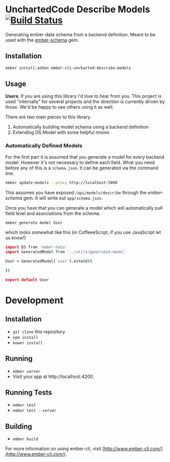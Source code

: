 # UnchartedCode Describe Models [![Build Status][travis-badge]][travis-badge-url]

Generating ember-data schema from a backend definition. Meant to be used with the [ember-schema](https://rubygems.org/gems/ember-schema) gem.

## Installation

```bash
ember install:addon ember-cli-uncharted-describe-models
```

## Usage

**Users**: If you are using this library I'd love to hear from you. This project is used "internally" for several projects and the direction is currently driven by those. We'd be happy to see others using it as well.

There are two main pieces to this library.

  1. Automatically building model schema using a backend definition
  2. Extending DS.Model with some helpful mixins


### Automatically Defined Models

For the first part it is assumed that you generate a model for every backend model. However it's not necessary to define each field. What you need before any of this is a `schema.json`. It can be generated via the command line.

```bash
ember update-models --proxy http://localhost:5000
```

This assumes you have exposed `/api/models/describe` through the _ember-schema_ gem. It will write out `app/schema.json`.

Once you have that you can generate a model which will automatically pull field level and associations from the schema.

```bash
ember generate model User
```

which looks somewhat like this (in CoffeeeScript, if you use JavaScript let us know!)

```coffeescript
import DS from 'ember-data'
import GeneratedModel from '../utils/generated-model'

User = GeneratedModel('user').extend({

})

export default User
```

# Development

## Installation

* `git clone` this repository
* `npm install`
* `bower install`

## Running

* `ember server`
* Visit your app at http://localhost:4200.

## Running Tests

* `ember test`
* `ember test --server`

## Building

* `ember build`

For more information on using ember-cli, visit [http://www.ember-cli.com/](http://www.ember-cli.com/).

[travis-badge]: https://travis-ci.org/unchartedcode/describe-models.svg?branch=master
[travis-badge-url]: https://travis-ci.org/unchartedcode/describe-models
